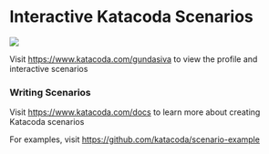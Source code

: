 # Interactive Katacoda Scenarios

[![](http://shields.katacoda.com/katacoda/gundasiva/count.svg)](https://www.katacoda.com/gundasiva "Get your profile on Katacoda.com")

Visit https://www.katacoda.com/gundasiva to view the profile and interactive scenarios

### Writing Scenarios
Visit https://www.katacoda.com/docs to learn more about creating Katacoda scenarios

For examples, visit https://github.com/katacoda/scenario-example
